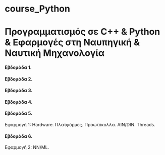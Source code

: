 # course_Python

# Προγραμματισμός σε C++ & Python & Εφαρμογές στη Ναυπηγική & Ναυτική Μηχανολογία 

#### Εβδομάδα 1. 


#### Εβδομάδα 2. 


#### Εβδομάδα 3. 


#### Εβδομάδα 4. 



#### Εβδομάδα 5. 
Εφαρμογή 1: Hardware.  Πλατφόρμες. Προωτόκολλα. AIN/DIN. Threads.

#### Εβδομάδα 6. 
Εφαρμογή 2: NN/ML.


